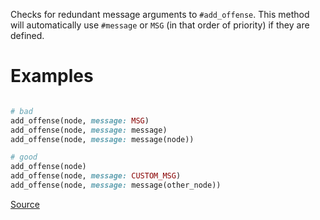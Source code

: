 
Checks for redundant message arguments to `#add_offense`. This method
will automatically use `#message` or `MSG` (in that order of priority)
if they are defined.

# Examples

```ruby

# bad
add_offense(node, message: MSG)
add_offense(node, message: message)
add_offense(node, message: message(node))

# good
add_offense(node)
add_offense(node, message: CUSTOM_MSG)
add_offense(node, message: message(other_node))
```

[Source](http://www.rubydoc.info/gems/rubocop/RuboCop/Cop/InternalAffairs/RedundantMessageArgument)